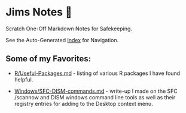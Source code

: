 # Jims Notes 📝

Scratch One-Off Markdown Notes for Safekeeping.

See the Auto-Generated [Index](index.md) for Navigation.

## Some of my Favorites:

- [R/Useful-Packages.md](https://github.com/jimbrig/jimsnotes/blob/main/R/R-Useful-Packages.md) - listing of various R packages I have found helpful.

- [Windows/SFC-DISM-commands.md](https://github.com/jimbrig/jimsnotes/blob/main/Windows/SFC-DISM-commands.md) - write-up I made on the SFC /scannow and DISM windows command line tools as well as their registry entries for adding to the Desktop context menu.
